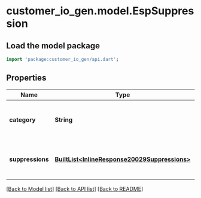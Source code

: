 # customer_io_gen.model.EspSuppression

## Load the model package
```dart
import 'package:customer_io_gen/api.dart';
```

## Properties
Name | Type | Description | Notes
------------ | ------------- | ------------- | -------------
**category** | **String** | The reason the addresses are suppressed. | [optional] 
**suppressions** | [**BuiltList&lt;InlineResponse20029Suppressions&gt;**](InlineResponse20029Suppressions.md) | The addresses suppressed in this category. | [optional] 

[[Back to Model list]](../README.md#documentation-for-models) [[Back to API list]](../README.md#documentation-for-api-endpoints) [[Back to README]](../README.md)


